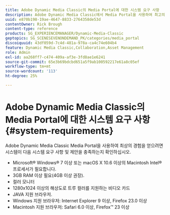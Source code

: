 ```yaml
---
title: Adobe Dynamic Media Classic의 Media Portal에 대한 시스템 요구 사항
description: Adobe Dynamic Media Classic에서 Media Portal을 사용하여 최고의 경험을 누리기 위한 시스템 요구 사항에 대해 알아봅니다.
uuid: e870b198-19ae-4647-8833-2764358de53d
contentOwner: Rick Brough
content-type: reference
products: SG_EXPERIENCEMANAGER/Dynamic-Media-Classic
geptopics: SG_SCENESEVENONDEMAND_PK/categories/media_portal
discoiquuid: 43df059d-7c4d-481a-978a-ca4c74e604b4
feature: Dynamic Media Classic,Collaboration,Asset Management
role: Admin
exl-id: aa268ff7-c474-409a-af3e-3fd8ae1e6241
source-git-commit: 65e3b69bdcbd651a5f9ab100592217e61a8c05ef
workflow-type: tm+mt
source-wordcount: '113'
ht-degree: 25%

---
```


# Adobe Dynamic Media Classic의 Media Portal에 대한 시스템 요구 사항 {#system-requirements}

Adobe Dynamic Media Classic Media Portal을 사용하여 최상의 경험을 얻으려면 시스템이 다음 시스템 요구 사항 및 제안을 충족하는지 확인하십시오.

* Microsoft® Windows® 7 이상 또는 macOS X 10.6 이상의 Macintosh Intel® 프로세서가 필요합니다.
* 3GB RAM 이상 필요(4GB 이상 권장).
* 컬러 모니터
* 1280x1024 이상의 해상도로 트루 컬러를 지원하는 비디오 카드
* JAVA 지원 브라우저.
* Windows 지원 브라우저: Internet Explorer 9 이상, Firefox 23.0 이상
* Macintosh 지원 브라우저: Safari 6.0 이상, Firefox™ 23 이상
